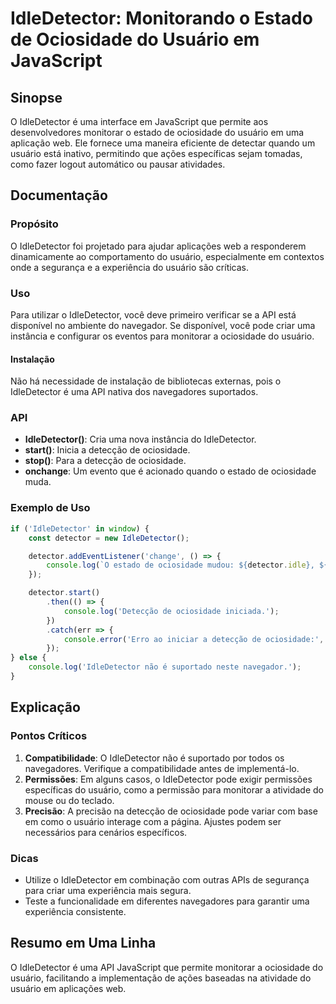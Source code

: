 <!--
Meta Description: # IdleDetector: Monitorando o Estado de Ociosidade do Usuário em JavaScript ## Sinopse O IdleDetector é uma interface em JavaScript que permite aos de...
Meta Keywords: idledetector, ociosidade, usuário, uma, para
-->

# IdleDetector: Monitorando o Estado de Ociosidade do Usuário em JavaScript

## Sinopse
O IdleDetector é uma interface em JavaScript que permite aos desenvolvedores monitorar o estado de ociosidade do usuário em uma aplicação web. Ele fornece uma maneira eficiente de detectar quando um usuário está inativo, permitindo que ações específicas sejam tomadas, como fazer logout automático ou pausar atividades.

## Documentação

### Propósito
O IdleDetector foi projetado para ajudar aplicações web a responderem dinamicamente ao comportamento do usuário, especialmente em contextos onde a segurança e a experiência do usuário são críticas.

### Uso
Para utilizar o IdleDetector, você deve primeiro verificar se a API está disponível no ambiente do navegador. Se disponível, você pode criar uma instância e configurar os eventos para monitorar a ociosidade do usuário.

#### Instalação
Não há necessidade de instalação de bibliotecas externas, pois o IdleDetector é uma API nativa dos navegadores suportados.

### API

- **IdleDetector()**: Cria uma nova instância do IdleDetector.
- **start()**: Inicia a detecção de ociosidade.
- **stop()**: Para a detecção de ociosidade.
- **onchange**: Um evento que é acionado quando o estado de ociosidade muda.

### Exemplo de Uso

```javascript
if ('IdleDetector' in window) {
    const detector = new IdleDetector();

    detector.addEventListener('change', () => {
        console.log(`O estado de ociosidade mudou: ${detector.idle}, ${detector.lastChange}`);
    });

    detector.start()
        .then(() => {
            console.log('Detecção de ociosidade iniciada.');
        })
        .catch(err => {
            console.error('Erro ao iniciar a detecção de ociosidade:', err);
        });
} else {
    console.log('IdleDetector não é suportado neste navegador.');
}
```

## Explicação

### Pontos Críticos
1. **Compatibilidade**: O IdleDetector não é suportado por todos os navegadores. Verifique a compatibilidade antes de implementá-lo.
2. **Permissões**: Em alguns casos, o IdleDetector pode exigir permissões específicas do usuário, como a permissão para monitorar a atividade do mouse ou do teclado.
3. **Precisão**: A precisão na detecção de ociosidade pode variar com base em como o usuário interage com a página. Ajustes podem ser necessários para cenários específicos.

### Dicas
- Utilize o IdleDetector em combinação com outras APIs de segurança para criar uma experiência mais segura.
- Teste a funcionalidade em diferentes navegadores para garantir uma experiência consistente.

## Resumo em Uma Linha
O IdleDetector é uma API JavaScript que permite monitorar a ociosidade do usuário, facilitando a implementação de ações baseadas na atividade do usuário em aplicações web.